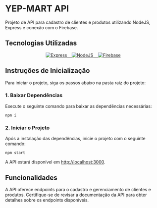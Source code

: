   <h1>YEP-MART API</h1>
  <p>Projeto de API para cadastro de clientes e produtos utilizando NodeJS, Express e conexão com o Firebase.</p>

  <h2>Tecnologias Utilizadas</h2>
  <p align="center">
    <a href="https://skillicons.dev">
      <img src="https://skillicons.dev/icons?i=express" title="Express" />
      &nbsp;&nbsp;
      <img src="https://skillicons.dev/icons?i=nodejs" title="NodeJS" />
      &nbsp;&nbsp;
      <img src="https://skillicons.dev/icons?i=firebase" title="Firebase" />
    </a>
  </p>

  <h2>Instruções de Inicialização</h2>

  <p>Para iniciar o projeto, siga os passos abaixo na pasta raiz do projeto:</p>

  <h3>1. Baixar Dependências</h3>

  <p>Execute o seguinte comando para baixar as dependências necessárias:</p>

  <code>npm i</code>

  <h3>2. Iniciar o Projeto</h3>

  <p>Após a instalação das dependências, inicie o projeto com o seguinte comando:</p>

  <code>npm start</code>

  <p>A API estará disponível em <a href="http://localhost:3000">http://localhost:3000</a>.</p>

  <h2>Funcionalidades</h2>

  <p>A API oferece endpoints para o cadastro e gerenciamento de clientes e produtos. Certifique-se de revisar a
      documentação da API para obter detalhes sobre os endpoints disponíveis.</p>


